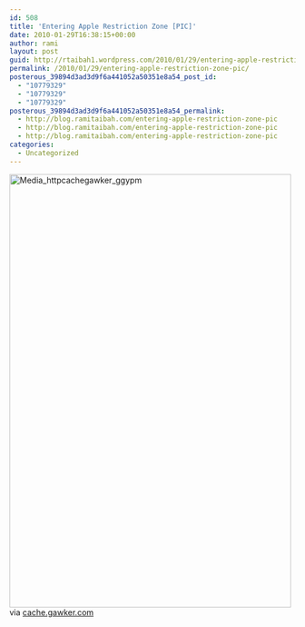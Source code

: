 ```yaml
---
id: 508
title: 'Entering Apple Restriction Zone [PIC]'
date: 2010-01-29T16:38:15+00:00
author: rami
layout: post
guid: http://rtaibah1.wordpress.com/2010/01/29/entering-apple-restriction-zone-pic
permalink: /2010/01/29/entering-apple-restriction-zone-pic/
posterous_39894d3ad3d9f6a441052a50351e8a54_post_id:
  - "10779329"
  - "10779329"
  - "10779329"
posterous_39894d3ad3d9f6a441052a50351e8a54_permalink:
  - http://blog.ramitaibah.com/entering-apple-restriction-zone-pic
  - http://blog.ramitaibah.com/entering-apple-restriction-zone-pic
  - http://blog.ramitaibah.com/entering-apple-restriction-zone-pic
categories:
  - Uncategorized
---
```

<div class="posterous_bookmarklet_entry">
  <div class='p_embed p_image_embed'>
    <img alt="Media_httpcachegawker_ggypm" height="763" src="http://139.59.20.41/wp-content/uploads/2011/12/media_httpcachegawker_ggypm-scaled500.jpg?w=195" width="496" />
  </div>
  
  <div class="posterous_quote_citation">
    via <a href="http://cache.gawker.com/assets/images/comment/4/2010/01/d261d8a30a783f0b72fa64302bde8ff7/original.jpg">cache.gawker.com</a>
  </div></p>
</div>